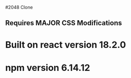 #2048 Clone

## Requires MAJOR CSS Modifications

# Built on react version 18.2.0

# npm version 6.14.12
